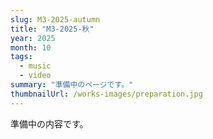```yaml
---
slug: M3-2025-autumn
title: "M3-2025-秋"
year: 2025
month: 10
tags:
  - music
  - video
summary: "準備中のページです。"
thumbnailUrl: /works-images/preparation.jpg
---
```


準備中の内容です。